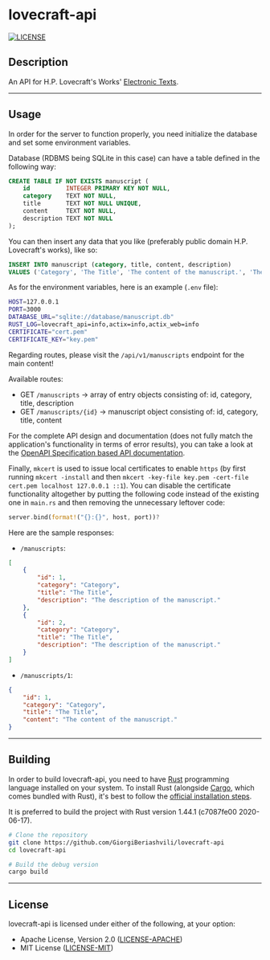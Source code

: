 # lovecraft-api

[![LICENSE](https://img.shields.io/badge/License-MIT_or_Apache_2.0-green.svg)](https://github.com/GiorgiBeriashvili/lovecraft-api#License
"Project's LICENSE section")

## Description

An API for H.P. Lovecraft's Works' [Electronic Texts](https://www.hplovecraft.com/writings/texts/).

---

## Usage

In order for the server to function properly, you need initialize the database and set some environment variables.

Database (RDBMS being SQLite in this case) can have a table defined in the following way:

```sql
CREATE TABLE IF NOT EXISTS manuscript (
    id          INTEGER PRIMARY KEY NOT NULL,
    category    TEXT NOT NULL,
    title       TEXT NOT NULL UNIQUE,
    content     TEXT NOT NULL,
    description TEXT NOT NULL
);
```

You can then insert any data that you like (preferably public domain H.P. Lovecraft's works), like so:

```sql
INSERT INTO manuscript (category, title, content, description)
VALUES ('Category', 'The Title', 'The content of the manuscript.', 'The description of the manuscript.');
```

As for the environment variables, here is an example (`.env` file):

```sh
HOST=127.0.0.1
PORT=3000
DATABASE_URL="sqlite://database/manuscript.db"
RUST_LOG=lovecraft_api=info,actix=info,actix_web=info
CERTIFICATE="cert.pem"
CERTIFICATE_KEY="key.pem"
```

Regarding routes, please visit the `/api/v1/manuscripts` endpoint for the main content!

Available routes:
- GET `/manuscripts` -> array of entry objects consisting of: id, category, title, description
- GET `/manuscripts/{id}` -> manuscript object consisting of: id, category, title, content

For the complete API design and documentation (does not fully match the application's functionality in terms of error results), you can take a look at the [OpenAPI Specification based API documentation](https://github.com/GiorgiBeriashvili/lovecraft-api/blob/master/api.yaml "API documentation").

Finally, `mkcert` is used to issue local certificates to enable `https` (by first running `mkcert -install` and then `mkcert -key-file key.pem -cert-file cert.pem localhost 127.0.0.1 ::1`). You can disable the certificate functionality altogether by putting the following code instead of the existing one in `main.rs` and then removing the unnecessary leftover code:

```rust
server.bind(format!("{}:{}", host, port))?
```

Here are the sample responses:

- `/manuscripts`:

```json
[
    {
        "id": 1,
        "category": "Category",
        "title": "The Title",
        "description": "The description of the manuscript."
    },
    {
        "id": 2,
        "category": "Category",
        "title": "The Title",
        "description": "The description of the manuscript."
    }
]
```

- `/manuscripts/1`:

```json
{
    "id": 1,
    "category": "Category",
    "title": "The Title",
    "content": "The content of the manuscript."
}
```

---

## Building

In order to build lovecraft-api, you need to have [Rust](https://www.rust-lang.org
"Rust programming language's official website") programming language installed
on your system. To install Rust (alongside
[Cargo](https://doc.rust-lang.org/stable/cargo "The Cargo Book"), which comes bundled with
Rust), it's best to follow the [official installation
steps](https://www.rust-lang.org/tools/install "Official guide to install
Rust").

It is preferred to build the project with Rust version 1.44.1 (c7087fe00 2020-06-17).

```sh
# Clone the repository
git clone https://github.com/GiorgiBeriashvili/lovecraft-api
cd lovecraft-api

# Build the debug version
cargo build
```

---

## License

lovecraft-api is licensed under either of the following, at your option:

- Apache License, Version 2.0 ([LICENSE-APACHE](https://github.com/GiorgiBeriashvili/lovecraft-api/blob/master/LICENSE-APACHE "Copy of the Apache license (version 2.0)"))
- MIT License ([LICENSE-MIT](https://github.com/GiorgiBeriashvili/lovecraft-api/blob/master/LICENSE-MIT "Copy of the MIT license"))
